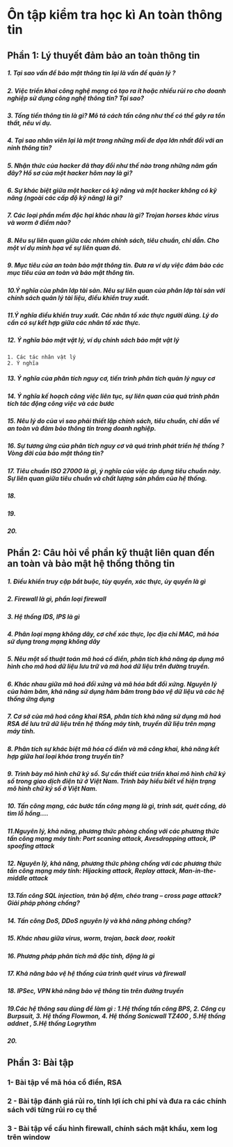 # Ôn tập kiểm tra học kì An toàn thông tin

## Phần 1: Lý thuyết đảm bảo an toàn thông tin

##### 1. Tại sao vấn đề bảo mật thông tin lại là vấn đề quản lý ?



##### 2. Việc triển khai công nghệ mạng có tạo ra ít hoặc nhiều rủi ro cho  doanh nghiệp sử dụng công nghệ thông tin? Tại sao?

##### 3. Tống tiền thông tin là gì? Mô tả cách tấn công như thế có thể gây ra tổn thất, nêu ví dụ.

##### 4. Tại sao nhân viên lại là một trong những mối đe dọa lớn nhất đối với an ninh thông tin? 

##### 5. Nhận thức của hacker đã thay đổi như thế nào trong những năm gần đây? Hồ sơ của một hacker hôm nay là gì?

##### 6. Sự khác biệt giữa một hacker có kỹ năng và một hacker không có kỹ năng (ngoài các cấp độ kỹ năng) là gì?

##### 7. Các loại phần mềm độc hại khác nhau là gì? Trojan horses khác virus và worm ở điểm nào?

##### 8. Nêu sự liên quan giữa các nhóm chính sách, tiêu chuẩn, chỉ dẫn. Cho một ví dụ minh họa về sự liên quan đó.

##### 9. Mục tiêu của an toàn bảo mật thông tin. Đưa ra ví dụ việc đảm bảo các mục tiêu của an toàn và bảo mật thông tin.

##### 10.Ý nghĩa của phân lớp tài sản. Nêu sự liên quan của phân lớp tài sản với chính sách quản lý tài liệu, điều khiển truy xuất.

##### 11.Ý nghĩa điều khiển truy xuất. Các nhân tố xác thực người dùng. Lý do cần có sự kết hợp giữa các nhân tố xác thực.

##### 12. Ý nghĩa bảo mật vật lý, ví dụ chính sách bảo mật vật lý
```
1. Các tác nhân vật lý 
2. Ý nghĩa
```
##### 13. Ý nghĩa của phân tích nguy cơ, tiến trình phân tích quản lý nguy cơ

##### 14. Ý nghĩa kế hoạch công việc liên tục, sự liên quan của quá trình phân tích tác động công việc và các bước

##### 15. Nêu lý do của vì sao phải thiết lập chính sách, tiêu chuẩn, chỉ dẫn về an toàn và đảm bảo thông tin trong doanh nghiệp.

##### 16. Sự tương ứng của phân tích nguy cơ và quá trình phát triển hệ thống  ?Vòng đời của bảo mật thông tin?

##### 17. Tiêu chuẩn ISO 27000 là gì, ý nghĩa của việc áp dụng tiêu chuẩn này. Sự liên quan giữa tiêu chuẩn và chất lượng sản phẩm của hệ thống.

##### 18.
##### 19.
##### 20.


## Phần 2: Câu hỏi về phần kỹ thuật liên quan đến an toàn và bảo mật hệ thống thông tin
##### 1. Điều khiển truy cập bắt buộc, tùy quyền, xác thực, ủy quyền là gì
##### 2. Firewall là gì, phần loại firewall
##### 3. Hệ thống IDS, IPS là gì
##### 4. Phân loại mạng không dây, cơ chế xác thực, lọc địa chỉ MAC, mã hóa sử dụng trong mạng không dây
##### 5. Nêu một số thuật toán mã hoá cổ điển, phân tích khả năng áp dụng mô hình cho mã hoá dữ liệu lưu trữ và mã hoá dữ liệu trên đường truyền.
##### 6. Khác nhau giữa mã hoá đối xứng và mã hóa bất đối xứng. Nguyên lý của hàm băm, khả năng sử dụng hàm băm trong bảo vệ dữ liệu và các hệ thống ứng dụng
##### 7. Cơ sở của mã hoá công khai RSA, phân tích khả năng sử dụng mã hoá RSA để lưu trữ dữ liệu trên hệ thống máy tính, truyền dữ liệu trên mạng máy tính.
##### 8. Phân tích sự khác biệt mã hóa cổ điển và mã công khai, khả năng kết hợp giữa hai loại khóa trong truyền tin?
##### 9. Trình bày mô hình chữ ký số. Sự cần thiết của triển khai mô hình chữ ký số trong giao dịch điện tử ở Việt Nam. Trình bày hiểu biết về hiện trạng mô hình chữ ký số ở Việt Nam.
##### 10. Tấn công mạng, các bước tấn công mạng là gì, trinh sát, quét cổng, dò tìm lỗ hổng....
##### 11.Nguyên lý, khả năng, phương thức phòng chống với các phương thức tấn công mạng máy tính: Port scaning attack, Avesdropping attack, IP spoofing attack
##### 12. Nguyên lý, khả năng, phương thức phòng chống với các phương thức tấn công mạng máy tính: Hijacking attack, Replay attack, Man-in-the-middle attack
##### 13.Tấn công SQL injection, tràn bộ đệm, chéo trang – cross page attack? Giải pháp phòng chống?
##### 14. Tấn công DoS, DDoS nguyên lý và khả năng phòng chống?
##### 15. Khác nhau giữa virus, worm, trojan, back door, rookit
##### 16. Phương pháp phân tích mã độc tính, động là gì
##### 17. Khả năng bảo vệ hệ thống của trình quét virus và firewall
##### 18. IPSec, VPN khả năng bảo vệ thông tin trên đường truyền
##### 19.Các hệ thông sau dùng để làm gì : 1.Hệ thống tấn công BPS, 2. Công cụ Burpsuit, 3. Hệ thống Flowmon, 4. Hệ thống Sonicwall TZ400 , 5.Hệ thống addnet , 5.Hệ thống Logrythm
##### 20.
##### 


## Phần 3: Bài tập

### 1- Bài tập về mã hóa cổ điển, RSA

### 2 - Bài tập đánh giá rủi ro, tính lợi ích chi phí và đưa ra các chính sách với từng rủi ro cụ thể

### 3 - Bài tập về cấu hình firewall, chính sách mật khẩu, xem log trên window